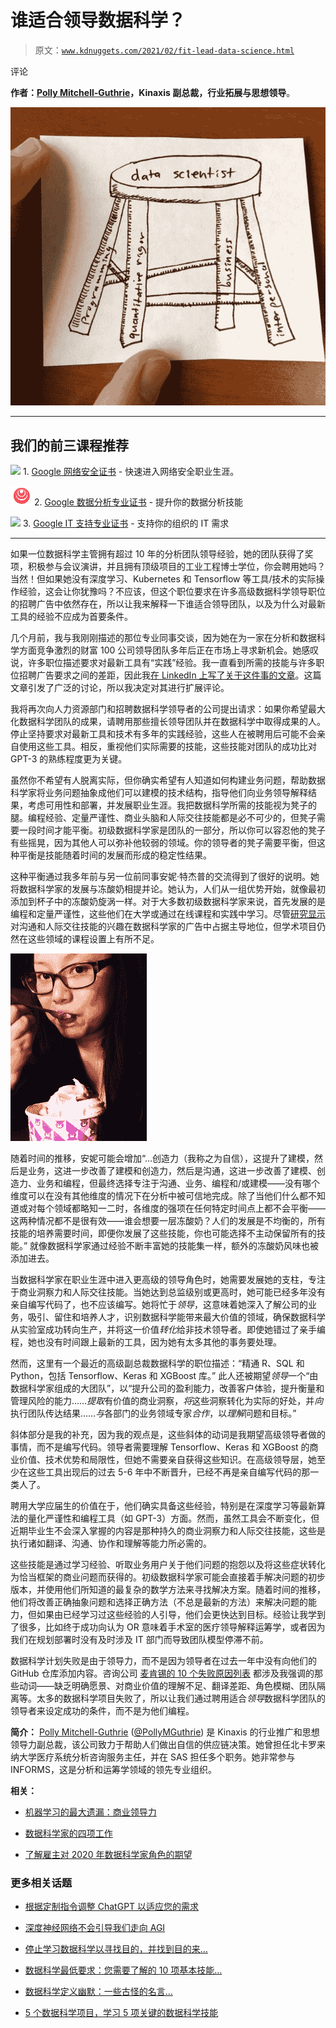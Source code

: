 # 谁适合领导数据科学？

> 原文：[`www.kdnuggets.com/2021/02/fit-lead-data-science.html`](https://www.kdnuggets.com/2021/02/fit-lead-data-science.html)

评论

**作者：[Polly Mitchell-Guthrie](https://www.linkedin.com/in/pollymitchellguthrie/)，Kinaxis 副总裁，行业拓展与思想领导**。

![数据科学家凳子](img/53a28d1b5804e7191d0f0e9727db3588.png)

* * *

## 我们的前三课程推荐

![](img/0244c01ba9267c002ef39d4907e0b8fb.png) 1\. [Google 网络安全证书](https://www.kdnuggets.com/google-cybersecurity) - 快速进入网络安全职业生涯。

![](img/e225c49c3c91745821c8c0368bf04711.png) 2\. [Google 数据分析专业证书](https://www.kdnuggets.com/google-data-analytics) - 提升你的数据分析技能

![](img/0244c01ba9267c002ef39d4907e0b8fb.png) 3\. [Google IT 支持专业证书](https://www.kdnuggets.com/google-itsupport) - 支持你的组织的 IT 需求

* * *

如果一位数据科学主管拥有超过 10 年的分析团队领导经验，她的团队获得了奖项，积极参与会议演讲，并且拥有顶级项目的工业工程博士学位，你会聘用她吗？当然！但如果她没有深度学习、Kubernetes 和 Tensorflow 等工具/技术的实际操作经验，这会让你犹豫吗？不应该，但这个职位要求在许多高级数据科学领导职位的招聘广告中依然存在，所以让我来解释一下谁适合领导团队，以及为什么对最新工具的经验不应成为首要条件。

几个月前，我与我刚刚描述的那位专业同事交谈，因为她在为一家在分析和数据科学方面竞争激烈的财富 100 公司领导团队多年后正在市场上寻求新机会。她感叹说，许多职位描述要求对最新工具有“实践”经验。我一直看到所需的技能与许多职位招聘广告要求之间的差距，因此我[在 LinkedIn 上写了关于这件事的文章](https://www.linkedin.com/posts/pollymitchellguthrie_datascience-analytics-leadingpeople-activity-6714682863381573632-uA-c/)。这篇文章引发了广泛的讨论，所以我决定对其进行扩展评论。

我将再次向人力资源部门和招聘数据科学领导者的公司提出请求：如果你希望最大化数据科学团队的成果，请聘用那些擅长领导团队并在数据科学中取得成果的人。停止坚持要求对最新工具和技术有多年的实践经验，这些人在被聘用后可能不会亲自使用这些工具。相反，重视他们实际需要的技能，这些技能对团队的成功比对 GPT-3 的熟练程度更为关键。

虽然你不希望有人脱离实际，但你确实希望有人知道如何构建业务问题，帮助数据科学家将业务问题抽象成他们可以建模的技术结构，指导他们向业务领导解释结果，考虑可用性和部署，并发展职业生涯。我把数据科学所需的技能视为凳子的腿。编程经验、定量严谨性、商业头脑和人际交往技能都是必不可少的，但凳子需要一段时间才能平衡。初级数据科学家是团队的一部分，所以你可以容忍他的凳子有些摇晃，因为其他人可以弥补他较弱的领域。你的领导者的凳子需要平衡，但这种平衡是技能随着时间的发展而形成的稳定性结果。

这种平衡通过我多年前与另一位前同事安妮·特杰普的交流得到了很好的说明。她将数据科学家的发展与冻酸奶相提并论。她认为，人们从一组优势开始，就像最初添加到杯子中的冻酸奶旋涡一样。对于大多数初级数据科学家来说，首先发展的是编程和定量严谨性，这些他们在大学或通过在线课程和实践中学习。尽管[研究显示](https://pubsonline.informs.org/doi/10.1287/inte.2018.0955)对沟通和人际交往技能的兴趣在数据科学家的广告中占据主导地位，但学术项目仍然在这些领域的课程设置上有所不足。

![安妮吃冰淇淋](img/0adbffc17f626696edf9ed01b30139d6.png)

随着时间的推移，安妮可能会增加“…创造力（我称之为自信），这提升了建模，然后是业务，这进一步改善了建模和创造力，然后是沟通，这进一步改善了建模、创造力、业务和编程，但最终选择专注于沟通、业务、编程和/或建模——没有哪个维度可以在没有其他维度的情况下在分析中被可信地完成。除了当他们什么都不知道或对每个领域都略知一二时，各维度的强项在任何特定时间点上都不会平衡——这两种情况都不是很有效——谁会想要一层冻酸奶？人们的发展是不均衡的，所有技能的培养需要时间，即便你发展了这些技能，你也可能选择不主动保留所有的技能。” 就像数据科学家通过经验不断丰富她的技能集一样，额外的冻酸奶风味也被添加进去。

当数据科学家在职业生涯中进入更高级的领导角色时，她需要发展她的支柱，专注于商业洞察力和人际交往技能。当她达到总监级别或更高时，她可能已经多年没有亲自编写代码了，也不应该编写。她将忙于*领导*，这意味着她深入了解公司的业务，吸引、留住和培养人才，识别数据科学能带来最大价值的领域，确保数据科学从实验室成功转向生产，并将这一价值*转化*给非技术领导者。即使她错过了亲手编程，她也没有时间跟上最新的工具，因为她有太多其他的事务要处理。

然而，这里有一个最近的高级副总裁数据科学的职位描述：“精通 R、SQL 和 Python，包括 Tensorflow、Keras 和 XGBoost 库。” 此人还被期望*领导*一个“由数据科学家组成的大团队”，以“提升公司的盈利能力，改善客户体验，提升衡量和管理风险的能力……*提取*有价值的商业洞察，*将*这些洞察转化为实际的好处，并*向*执行团队传达结果……*与*各部门的业务领域专家*合作*，以*理解*问题和目标。”

斜体部分是我的补充，因为我的观点是，这些斜体的动词是我期望高级领导者做的事情，而不是编写代码。领导者需要理解 Tensorflow、Keras 和 XGBoost 的商业价值、技术优势和局限性，但她不需要亲自获得这些知识。在高级领导层，她至少在这些工具出现后的过去 5-6 年中不断晋升，已经不再是亲自编写代码的那一类人了。

聘用大学应届生的价值在于，他们确实具备这些经验，特别是在深度学习等最新算法的量化严谨性和编程工具（如 GPT-3）方面。然而，虽然工具会不断变化，但近期毕业生不会深入掌握的内容是那种持久的商业洞察力和人际交往技能，这些是执行诸如翻译、沟通、协作和理解等能力所必需的。

这些技能是通过学习经验、听取业务用户关于他们问题的抱怨以及将这些症状转化为恰当框架的商业问题而获得的。初级数据科学家可能会直接着手解决问题的初步版本，并使用他们所知道的最复杂的数学方法来寻找解决方案。随着时间的推移，他们将改善正确抽象问题和选择正确方法（不总是最新的方法）来解决问题的能力，但如果由已经学习过这些经验的人引导，他们会更快达到目标。经验让我学到了很多，比如终于成功向认为 OR 意味着手术室的医疗领导解释运筹学，或者因为我们在规划部署时没有及时涉及 IT 部门而导致团队模型停滞不前。

数据科学计划失败是由于领导力，而不是因为领导者在过去一年中没有向他们的 GitHub 仓库添加内容。咨询公司 [麦肯锡的 10 个失败原因列表](https://www.mckinsey.com/business-functions/mckinsey-analytics/our-insights/ten-red-flags-signaling-your-analytics-program-will-fail) 都涉及我强调的那些动词——缺乏明确愿景、对商业价值的理解不足、翻译差距、角色模糊、团队隔离等。太多的数据科学项目失败了，所以让我们通过聘用适合*领导*数据科学团队的领导者来设定成功的条件，而不是为他们编程。

**简介：** [Polly Mitchell-Guthrie](https://www.linkedin.com/in/pollymitchellguthrie/) ([@PollyMGuthrie](https://twitter.com/PollyMGuthrie)) 是 Kinaxis 的行业推广和思想领导力副总裁，该公司致力于帮助人们做出自信的供应链决策。她曾担任北卡罗来纳大学医疗系统分析咨询服务主任，并在 SAS 担任多个职务。她非常参与 INFORMS，这是分析和运筹学领域的领先专业组织。

**相关：**

+   [机器学习的最大遗漏：商业领导力](https://www.kdnuggets.com/2020/10/machine-learning-omission-business-leadership.html)

+   [数据科学家的四项工作](https://www.kdnuggets.com/2021/01/four-jobs-data-scientist.html)

+   [了解雇主对 2020 年数据科学家角色的期望](https://www.kdnuggets.com/2020/08/employers-expecting-data-scientist-role-2020.html)

### 更多相关话题

+   [根据定制指令调整 ChatGPT 以适应您的需求](https://www.kdnuggets.com/2023/08/tailor-chatgpt-fit-needs-custom-instructions.html)

+   [深度神经网络不会引导我们走向 AGI](https://www.kdnuggets.com/2021/12/deep-neural-networks-not-toward-agi.html)

+   [停止学习数据科学以寻找目的，并找到目的来…](https://www.kdnuggets.com/2021/12/stop-learning-data-science-find-purpose.html)

+   [数据科学最低要求：您需要了解的 10 项基本技能…](https://www.kdnuggets.com/2020/10/data-science-minimum-10-essential-skills.html)

+   [数据科学定义幽默：一些古怪的名言…](https://www.kdnuggets.com/2022/02/data-science-definition-humor.html)

+   [5 个数据科学项目，学习 5 项关键的数据科学技能](https://www.kdnuggets.com/2022/03/5-data-science-projects-learn-5-critical-data-science-skills.html)
